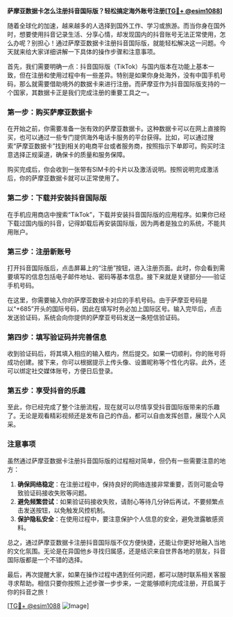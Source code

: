 **萨摩亚数据卡怎么注册抖音国际版？轻松搞定海外账号注册[[TG💪+ @esim1088](https://t.me/s/esim1088)]**

随着全球化的加速，越来越多的人选择到国外工作、学习或旅游。而当你身在国外时，想要使用抖音记录生活、分享心情，却发现国内的抖音账号无法正常使用，怎么办呢？别担心！通过萨摩亚数据卡注册抖音国际版，就能轻松解决这一问题。今天就来给大家详细讲解一下具体的操作步骤和注意事项。

首先，我们需要明确一点：抖音国际版（TikTok）与国内版本在功能上基本一致，但在注册和使用过程中有一些差异。特别是如果你身处海外，没有中国手机号码，那么就需要借助境外的数据卡来进行注册。而萨摩亚作为抖音国际版支持的一个国家，其数据卡正是我们完成注册的重要工具之一。

### 第一步：购买萨摩亚数据卡

在开始之前，你需要准备一张有效的萨摩亚数据卡。这种数据卡可以在网上直接购买，也可以通过一些专门提供海外电话卡服务的平台获得。比如，可以通过搜索“萨摩亚数据卡”找到相关的电商平台或者服务商，按照指示下单即可。购买时注意选择正规渠道，确保卡的质量和服务保障。

购买完成后，你会收到一张带有SIM卡的卡片以及激活说明。按照说明完成激活后，你的萨摩亚数据卡就可以正常使用了。

### 第二步：下载并安装抖音国际版

在手机应用商店中搜索“TikTok”，下载并安装抖音国际版的应用程序。如果你已经下载过国内版的抖音，记得卸载后再安装国际版，因为两者是独立的系统，不能共用账户。

### 第三步：注册新账号

打开抖音国际版后，点击屏幕上的“注册”按钮，进入注册页面。此时，你会看到需要填写的信息包括电子邮件地址、密码等基本信息。接下来就是关键部分——验证手机号码。

在这里，你需要输入你的萨摩亚数据卡对应的手机号码。由于萨摩亚号码是以“+685”开头的国际号码，因此在填写时务必加上国际区号。输入完毕后，点击发送验证码，系统会向你提供的萨摩亚号码发送一条短信验证码。

### 第四步：填写验证码并完善信息

收到验证码后，将其填入相应的输入框内，然后提交。如果一切顺利，你的账号将成功创建。接下来，你可以根据提示上传头像、设置昵称等个性化内容。此外，还可以绑定社交媒体账号，方便日后登录。

### 第五步：享受抖音的乐趣

至此，你已经完成了整个注册流程，现在就可以尽情享受抖音国际版带来的乐趣了。无论是观看精彩视频还是发布自己的作品，都可以自由发挥创意，展现个人风采。

### 注意事项

虽然通过萨摩亚数据卡注册抖音国际版的过程相对简单，但仍有一些需要注意的地方：

1. **确保网络稳定**：在注册过程中，保持良好的网络连接非常重要，否则可能会导致验证码接收失败等问题。
2. **避免频繁尝试**：如果验证码接收失败，请耐心等待几分钟后再试，不要频繁点击发送按钮，以免触发风控机制。
3. **保护隐私安全**：在使用过程中，要注意保护个人信息的安全，避免泄露敏感资料。

总之，通过萨摩亚数据卡注册抖音国际版不仅方便快捷，还能让你更好地融入当地的文化氛围。无论是在异国他乡寻找归属感，还是结识来自世界各地的朋友，抖音国际版都是一个不错的选择。

最后，再次提醒大家，如果在操作过程中遇到任何问题，都可以随时联系相关客服寻求帮助。相信只要你按照上述步骤一步步来，一定能够顺利完成注册，开启属于你的抖音之旅！

[[TG💪+ @esim1088](https://t.me/s/esim1088) ![Image](https://i.postimg.cc/4NQfJmqS/Snipaste-2025-05-13-00-14-12.png)]